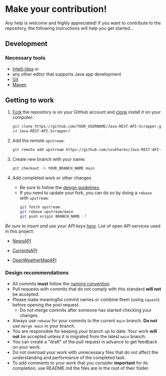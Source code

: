 # Make your contribution!

Any help is welcome and highly appreciated! If you want to contribute to the repository, the following instructions will help you get started...

## Development
### Necessary tools
- [Intelij Idea](https://www.jetbrains.com/idea/)
or 
- any other editor that supports Java app development
- [Git](https://git-scm.com/downloads)
- [Maven](https://maven.apache.org)

## Getting to work

1. [Fork](https://help.github.com/articles/fork-a-repo/) the repository is on your GitHub account and [clone](https://help.github.com/articles/cloning-a-repository/) install it on your computer:

    ```bash
    git clone https://github.com/YOUR_USERNAME/Java-REST-API-Scrapper.git
    cd Java-REST-API-Scrapper/
    ```
    
2. Add the remote `upstream`:

    ```bash
    git remote add upstream https://github.com/ssukharev/Java-REST-API-Scrapper
    ```
    
3. Create new branch with your name:

   ```bash
   git checkout -b YOUR_BRANCH_NAME main
   ```

4. Add completed work or other changes

    - Be sure to follow the [design guidelines](#contributing-code).
    - If you need to update your fork, you can do so by doing a `rebase` with `upstream`:
      ```bash
      git fetch upstream
      git rebase upstream/main
      git push origin BRANCH_NAME -f
      ```

*Be sure to insert and use your API keys [here](src/main/resources/apiKeys.txt).* List of open API services used in this project:

- [NewsAPI](https://newsapi.org)

- [CurrentsAPI](https://currentsapi.services/en)

- [OpenWeatherMapAPI](https://openweathermap.org)
   
### <a name="contributing-code"></a>Design recommendations
- All commits **must** follow the [naming convention](https://www.conventionalcommits.org/en/v1.0.0/)
- Pull requests with commits that do not comply with this standard **will not** be accepted.
- Please make meaningful commit names or combine them (using `squash`) before opening the pool request.
  - Do not merge commits after someone has started checking your changes.
- Always use `rebase` for your commits to the current `main` branch. **Do not** use `merge main` in your branch.
- You are responsible for keeping your branch up to date. Your work **will not** be accepted unless it is migrated from the latest `main` branch.
- You can create a "draft" of the pull request in advance to get feedback on your work.
- Do not overload your work with unnecessary files that do not affect the understanding and performance of the completed task.
- To add comments to your work that you consider **important** for its completion, use README.md the files are in the root of their folder.
